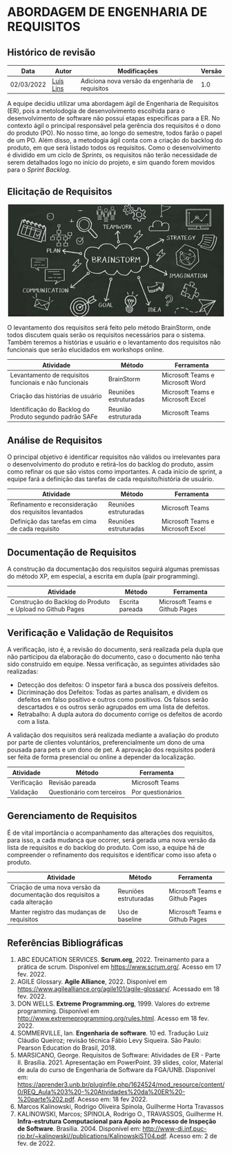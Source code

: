# ABORDAGEM DE ENGENHARIA DE REQUISITOS

## Histórico de revisão
| Data       | Autor                                        | Modificações                      | Versão |
| ---------- | -------------------------------------------- | --------------------------------- | ------ |
| 02/03/2022 | [Luís Lins](https://github.com/luisgaboardi) | Adiciona nova versão da engenharia de requisitos | 1.0  |

A equipe decidiu utilizar uma abordagem ágil de Engenharia de Requisitos (ER), pois a metolodogia de desenvolvimento escolhida para o desenvolvimento de software não possui etapas específicas para a ER. No contexto ágil o principal responsável pela gerência dos requisitos é o dono do produto (PO). No nosso time, ao longo do semestre, todos farão o papel de um PO. Além disso, a metodogia ágil conta com a criação do backlog do produto, em que será listado todos os requisitos. Como o desenvolvimento é dividido em um ciclo de _Sprints_, os requisitos não terão necessidade de serem detalhados logo no início do projeto, e sim quando forem movidos para o _Sprint Backlog_.

## Elicitação de Requisitos

<div align="center">
  <img src="../../images/brainstorm.png" alt="Scrum" width="500" >
</div>

O levantamento dos requisitos será feito pelo método BrainStorm, onde todos discutem quais serão os requisitos necessários para o sistema. Também teremos a histórias e usuário e o levantamento dos requisitos não funcionais que serão elucidados em workshops online.

| Atividade | Método | Ferramenta
| --------- | ------ | -------
| Levantamento de requisitos funcionais e não funcionais | BrainStorm | Microsoft Teams e Microsoft Word
| Criação das histórias de usuário | Reuniões estruturadas | Microsoft Teams e Microsoft Excel
| Identificação do Backlog do Produto segundo padrão SAFe | Reunião estruturada | Microsoft Teams


## Análise de Requisitos
O principal objetivo é identificar requisitos não válidos ou irrelevantes para o desenvolvimento do produto e retirá-los do backlog do produto, assim como refinar os que são vistos como importantes. A cada início de sprint, a equipe fará a definição das tarefas de cada requisito/história de usuário.

| Atividade | Método | Ferramenta
| --------- | ------ | -------
| Refinamento e reconsideração dos requisitos levantados | Reuniões estruturadas | Microsoft Teams
| Definição das tarefas em cima de cada requisito | Reuniões estruturadas | Microsoft Teams e Microsoft Excel


## Documentação de Requisitos
A construção da documentação dos requisitos seguirá algumas premissas do método XP, em especial, a escrita em dupla (pair programming).

| Atividade | Método | Ferramenta
| --------- | ------ | -------
| Construção do Backlog do Produto e Upload no Github Pages | Escrita pareada | Microsoft Teams e Github Pages 


## Verificação e Validação de Requisitos
A verificação, isto é, a revisão do documento, será realizada pela dupla que não participou da elaboração do documento, caso o documento não tenha sido construído em equipe. Nessa verificação, as seguintes atividades são realizadas:

- Detecção dos defeitos: O inspetor fará a busca dos possíveis defeitos.
- Dicriminação dos Defeitos: Todas as partes analisam, e dividem os defeitos em falso positivo e outros como positivos. Os falsos serão descartados e os outros serão agrupados em uma lista de defeitos.
- Retrabalho: A dupla autora do documento corrige os defeitos de acordo com a lista.

A validação dos requisitos será realizada mediante a avaliação do produto por parte de clientes voluntários, preferencialmente um dono de uma pousada para pets e um dono de pet. A aprovação dos requisitos poderá ser feita de forma presencial ou online a depender da localização.

| Atividade | Método | Ferramenta
| --------- | ------ | -------
| Verificação | Revisão pareada | Microsoft Teams
| Validação | Questionário com terceiros | Por questionários


## Gerenciamento de Requisitos 
É de vital importância o acompanhamento das alterações dos requisitos, para isso, a cada mudança que ocorrer, será gerada uma nova versão da lista de requisitos e do backlog do produto. Com isso, a equipe há de compreender o refinamento dos requisitos e identificar como isso afeta o produto.

| Atividade | Método | Ferramenta
| --------- | ------ | -------
| Criação de uma nova versão da documentação dos requisitos a cada alteração | Reuniões estruturadas | Microsoft Teams e Github Pages
| Manter registro das mudanças de requisitos | Uso de baseline | Microsoft Teams e Github Pages


## Referências Bibliográficas
1. ABC EDUCATION SERVICES. **Scrum.org**, 2022. Treinamento para a prática de scrum. Disponível em https://www.scrum.org/. Acesso em 17 fev. 2022.
2. AGILE Glossary. **Agile Alliance**, 2022. Disponível em https://www.agilealliance.org/agile101/agile-glossary/. Acessado em 18 fev. 2022.
3. DON WELLS. **Extreme Programming.org**, 1999. Valores do extreme programming. Disponível em http://www.extremeprogramming.org/rules.html. Acesso em 18 fev. 2022.
4. SOMMERVILLE, Ian. **Engenharia de software**. 10 ed. Tradução Luiz Cláudio Queiroz; revisão técnica Fábio Levy Siqueira. São Paulo: Pearson Education do Brasil, 2018.
5. MARSICANO, George. Requisitos de Software: Atividades de ER - Parte II. Brasília. 2021. Apresentação em PowerPoint. 39 slides, color, Material de aula do curso de Engenharia de Software da FGA/UNB. Disponível em: https://aprender3.unb.br/pluginfile.php/1624524/mod_resource/content/0/REQ_Aula%203%20-%20Atividades%20da%20ER%20-%20parte%202.pdf. Acesso em: 18 fev 2022.
3. Marcos Kalinowski, Rodrigo Oliveira Spinola, Guilherme Horta Travassos
6. KALINOWSKI, Marcos; SPINOLA, Rodrigo O., TRAVASSOS, Guilherme H. **Infra-estrutura Computacional para Apoio ao Processo de Inspeção de Software**. Brasília. 2004. Disponível em: http://www-di.inf.puc-rio.br/~kalinowski//publications/KalinowskiST04.pdf. Acesso em: 2 de fev. de 2022.
